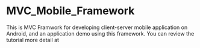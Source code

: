 MVC_Mobile_Framework
====================
This is MVC Framwork for developing client-server mobile application on Android, and an application demo using this framework. You can review the tutorial more detail at 
